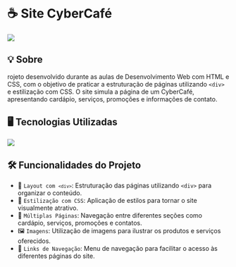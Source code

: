 <h1>☕ Site CyberCafé </h1> 
<img loading="lazy" src="https://img.shields.io/github/stars/DanielSouza2005/Site-CyberCafe?style=social"/> 

<h2>💡 Sobre</h2>
<p>rojeto desenvolvido durante as aulas de Desenvolvimento Web com HTML e CSS, com o objetivo de praticar a estruturação de páginas utilizando <code>&lt;div&gt;</code> e estilização com CSS. O site simula a página de um CyberCafé, apresentando cardápio, serviços, promoções e informações de contato.</p> 

<h2>🖥️ Tecnologias Utilizadas</h2> 
<div align="left" dir="auto"> 
  <a href="https://skillicons.dev" rel="nofollow"> 
  <img src="https://skillicons.dev/icons?i=html,css"> </a> <br> 
</div> 
<h2>🛠️ Funcionalidades do Projeto</h2>

- 🧱 <code>Layout com <code>&lt;div&gt;</code></code>: Estruturação das páginas utilizando <code>&lt;div&gt;</code> para organizar o conteúdo.
- 🎨 <code>Estilização com CSS</code>: Aplicação de estilos para tornar o site visualmente atrativo.
- 📄 <code>Múltiplas Páginas</code>: Navegação entre diferentes seções como cardápio, serviços, promoções e contatos.
- 🖼️ <code>Imagens</code>: Utilização de imagens para ilustrar os produtos e serviços oferecidos.
- 🔗 <code>Links de Navegação</code>: Menu de navegação para facilitar o acesso às diferentes páginas do site.
